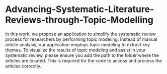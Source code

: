 # Advancing-Systematic-Literature-Reviews-through-Topic-Modelling
In this work, we propose an application to simplify the systematic review process for researchers by performing topic modeling. Instead of manual article analysis, our application employs topic modeling to extract key themes.
To visualize the results of topic modeling and assist in your systematic review, please ensure you add the path to the folder where the articles are located. This is required for the code to access and process the articles correctly.
